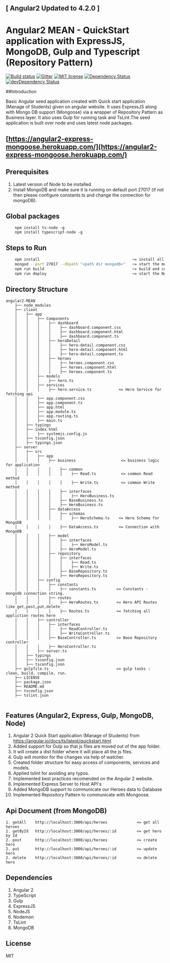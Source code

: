 ## [ Angular2 Updated to 4.2.0 ]
# Angular2 MEAN - QuickStart application with ExpressJS, MongoDB, Gulp and Typescript (Repository Pattern)

[![Build status](https://ci.appveyor.com/api/projects/status/y7cp312hef8sju0w/branch/master?svg=true)](https://ci.appveyor.com/project/moizKachwala/angular2-express-mongo-gulp-node-typescript/branch/master)
[![Gitter](https://badges.gitter.im/moizKachwala/Angular2-express-mongo-gulp-node-typescript.svg)](https://gitter.im/moizKachwala/Angular2-express-mongo-gulp-node-typescript?utm_source=badge&utm_medium=badge&utm_campaign=pr-badge)
[![MIT license](http://img.shields.io/badge/license-MIT-brightgreen.svg)](http://opensource.org/licenses/MIT)
[![Dependency Status](https://david-dm.org/moizkachwala/Angular2-express-mongo-gulp-node-typescript.svg)](https://david-dm.org/moizkachwala/Angular2-express-mongo-gulp-node-typescript)
[![devDependency Status](https://david-dm.org/moizkachwala/Angular2-express-mongo-gulp-node-typescript/dev-status.svg)](https://david-dm.org/moizkachwala/Angular2-express-mongo-gulp-node-typescript#info=devDependencies)

##Introduction

Basic Angular seed application created with Quick start application (Manage of Students) given on angular website. It uses ExpressJS along with Mongo DB support (Mongoose) via a wrapper of Repository Pattern as Business layer.
It also uses Gulp for running task and TsLint.The seed application is built over node and uses latest node packages.

## [https://angular2-express-mongoose.herokuapp.com/](https://angular2-express-mongoose.herokuapp.com/)

## Prerequisites

1. Latest version of Node to be installed.
2. Install MongoDB and make sure it is running on default port 27017 (if not then please configure constants.ts and change the connection for mongoDB).

## Global packages
```
    npm install ts-node -g
    npm install typescript-node -g
```

## Steps to Run
```sh
    npm install                                         <= install all the npm Dependencies
    mongod --port 27017 --dbpath "<path dir mongodb>"   <= start the mongodb with cmd from dir mongo   //Example path: "C:\MongoDB\data\db"
    npm run build                                       <= build and compile the dest folder
    npm run deploy                                      <= start the Nodemon and watch for changes.
```

## Directory Structure

```
angular2-MEAN
    ├── node_modules
    ├── client
    │    ├── app
    │    │    ├── Components
    │    │    │    ├── dashboard
    │    │    │    │    ├── dashboard.component.css
    │    │    │    │    ├── dashboard.component.html
    │    │    │    │    ├── dashboard.component.ts
    │    │    │    ├── heroDetail
    │    │    │    │    ├── hero-detail.component.css
    │    │    │    │    ├── hero-detail.component.html
    │    │    │    │    ├── hero-detail.component.ts    
    │    │    │    ├── heroes
    │    │    │    │    ├── heroes.component.css
    │    │    │    │    ├── heroes.component.html
    │    │    │    │    ├── heroes.component.ts    
    │    │    ├── models
    │    │    │    ├── hero.ts
    │    │    ├── services
    │    │    │    ├── hero.service.ts            <= Hero Service for fetching api
    │    │    ├── app.component.css
    │    │    ├── app.component.ts
    │    │    ├── app.html
    │    │    ├── app.module.ts
    │    │    ├── app.routing.ts
    │    │    ├── main.ts
    │    ├── typings
    │    ├── index.html
    │    │    ├── systemjs.config.js
    │    ├── tsconfig.json
    │    ├── typings.json
    ├── server
    │    ├── src
    │    │    ├── app
    │    │    │    ├── business                    <= business logic for application
    │    │    │    │    ├── common
    │    │    │    │    │    ├── Read.ts           <= common Read method
    │    │    │    │    │    ├── Write.ts          <= common Write method
    │    │    │    │    ├── interfaces
    │    │    │    │    │    ├── HeroBusiness.ts
    │    │    │    │    ├── BaseBusiness.ts
    │    │    │    │    ├── HeroBusiness.ts
    │    │    │    ├── dataAccess
    │    │    │    │    ├── schemas
    │    │    │    │    │    ├── HeroSchema.ts    <= Hero Schema for MongoDB
    │    │    │    │    ├── DataAccess.ts         <= Connection with MongoDB
    │    │    │    ├── model
    │    │    │    │    ├── interfaces
    │    │    │    │    │    ├── HeroModel.ts
    │    │    │    │    ├── HeroModel.ts
    │    │    │    ├── repository
    │    │    │    │    ├── interfaces
    │    │    │    │    │    ├── Read.ts
    │    │    │    │    │    ├── Write.ts
    │    │    │    │    ├── BaseRepository.ts
    │    │    │    │    ├── HeroRepository.ts
    │    │    ├── config
    │    │    │    ├── constants
    │    │    │    │    ├── constants.ts         <= Constants - mongodb connection string.
    │    │    │    ├── routes
    │    │    │    │    ├── HeroRoutes.ts        <= Hero API Routes like get,post,put,delete
    │    │    │    │    ├── Routes.ts            <= fetching all appliction routes here
    │    │    ├── controller
    │    │    │    ├── interfaces
    │    │    │    │    ├── ReadController.ts
    │    │    │    │    ├── WriteController.ts
    │    │    │    ├── BaseController.ts         <= Base Repository controller
    │    │    │    ├── HeroController.ts
    │    │    ├── server.ts
    │    ├── typings
    │    ├── tsconfig.json
    │    ├── tsconfig.json
    ├── gulpfile.ts                              <= gulp tasks : clean, build, compile, run.
    ├── LICENSE
    ├── package.json
    ├── README.md
    ├── tsconfig.json
    ├── tslint.json
    
```

## Features (Angular2, Express, Gulp, MongoDB, Node)

1.  Angular 2 Quick Start application (Manage of Students) from https://angular.io/docs/ts/latest/quickstart.html
2.  Added support for Gulp so that js files are moved out of the app folder.
3.  It will create a dist folder where it will place all the js files.
4.  Gulp will monitor for the changes via help of watcher.
5.  Created folder structure for easy access of components, services and models.
6.  Applied tslint for avoiding any typos.
7.  Implemented best practices recomended on the Angular 2 website.
8.  Implemented Express Server to Host API's
9.  Added MongoDB support to communicate our Heroes data to Database
10. Implemented Repository Pattern to communicate with Mongoose.

## Api Document (from MongoDB)

```
1. getAll    http://localhost:3000/api/heroes             <= get all heroes
1. getById   http://localhost:3000/api/heroes/:id         <= get hero by Id
2. post      http://localhost:3000/api/heroes             <= create hero
2. put       http://localhost:3000/api/heroes/:id         <= update hero
2. delete    http://localhost:3000/api/heroes/:id         <= delete hero

```
## Dependencies

1. Angular 2
2. TypeScript
3. Gulp
4. ExpressJS
5. NodeJS
6. Nodemon
7. TsLint
8. MongoDB

## License

MIT
